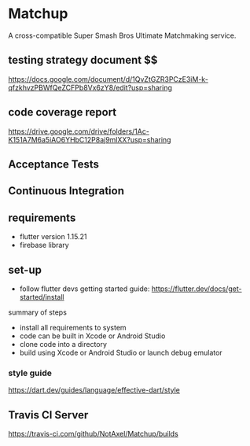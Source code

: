 # Matchup #

A cross-compatible Super Smash Bros Ultimate Matchmaking service.

## testing strategy document $$
https://docs.google.com/document/d/1QvZtGZR3PCzE3iM-k-qfzkhvzPBWfQeZCFPb8Vx6zY8/edit?usp=sharing

## code coverage report ##
https://drive.google.com/drive/folders/1Ac-K151A7M6a5iAO6YHbC12P8aj9mlXX?usp=sharing

## Acceptance Tests ##

## Continuous Integration ##


## requirements ##
  * flutter version 1.15.21
  * firebase library
 
## set-up ##
  * follow flutter devs getting started guide: https://flutter.dev/docs/get-started/install
  
  summary of steps
  * install all requirements to system
  * code can be built in Xcode or Android Studio
  * clone code into a directory
  * build using Xcode or Android Studio or launch debug emulator

### style guide ### 
https://dart.dev/guides/language/effective-dart/style

## Travis CI Server ##
https://travis-ci.com/github/NotAxel/Matchup/builds
